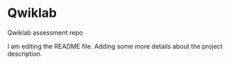 # Qwiklab
Qwiklab assessment repo

I am editing the README file. Adding some more details about the project description.
